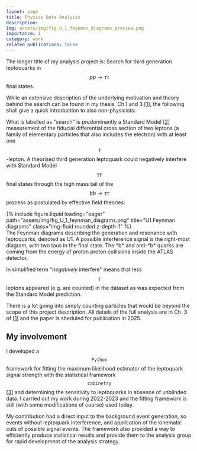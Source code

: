 ```yaml
---
layout: page
title: Physics Data Analysis
description: 
img: assets/img/fig_U_1_feynman_diagrams_preview.png
importance: 1
category: work
related_publications: false
---
```


The longer title of my analysis project is:
Search for third generation leptoquarks in $$pp \to \tau\tau$$ final states.

While an extensive description of the underlying motivation and theory behind the search can be found in my thesis, Ch.1 and 3 [[1](https://doi.org/10.48549/4717)], the following shall give a quick introduction to also non-physicists:

What is labelled as "search" is predominantly a Standard Model [[2](https://en.wikipedia.org/wiki/Standard_Model)] measurement of the fiducial differential cross section of two leptons (a family of elementary particles that also includes the electron) with at least one $$\tau$$-lepton.
A theorised third generation leptoquark could negatively interfere with Standard Model $$\tau\tau$$ final states through the high mass tail of the $$bb \to \tau\tau$$ process as postulated by effective field theories:

<div class="row justify-content-sm-center">
    <div class="col-sm-10 mt-5 mt-md-0">
        {% include figure.liquid loading="eager" path="assets/img/fig_U_1_feynman_diagrams.png" title="U1 Feynman diagrams" class="img-fluid rounded z-depth-1" %}
    </div>
</div>
<div class="caption">
    The Feynman diagrams describing the generation and resonance with leptoquarks, denoted as U1.
    A possible interference signal is the right-most diagram, with two taus in the final state.
    The *b* and anti-*b* quarks are coming from the energy of proton proton collisions inside the ATLAS detector.
</div>

In simplified term "*negatively* interfere" means that less $$\tau$$ leptons appeared (e.g. are counted) in the dataset as was expected from the Standard Model prediction.

There is a lot going into simply counting particles that would be beyond the scope of this project description.
All details of the full analysis are in Ch. 3 of [[1](https://doi.org/10.48549/4717)] and the paper is sheduled for publication in 2025.

## My involvement

I developed a $$\texttt{Python}$$ framework for fitting the maximum likelihood estimator of the leptoquark signal strength with the statistical framework $$\texttt{cabinetry}$$ [[3](https://github.com/scikit-hep/cabinetry)] and determining the sensitivity to leptoquarks in absence of unblinded data.
I carried out my work during 2022-2023 and the fitting framework is still (with some modifications of course) used today.

My contribution had a direct input to the background event generation, so events without leptoquark interference, and application of the kinematic cuts of possible signal events.
The framework also provided a way to efficiently produce statistical results and provide them to the analysis group for rapid development of the analysis strategy.
